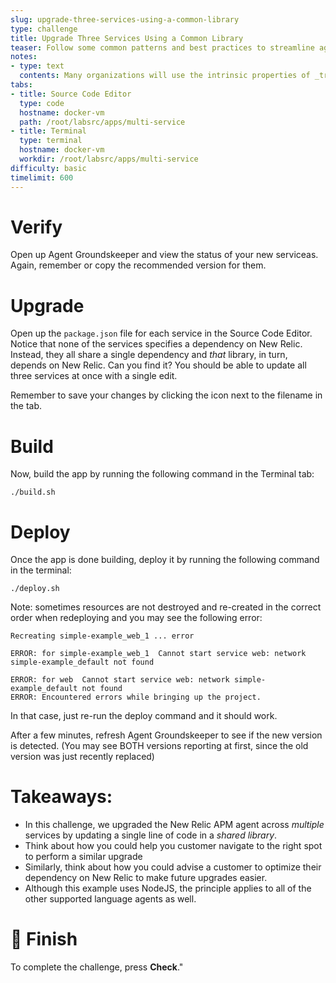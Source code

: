 ```yaml
---
slug: upgrade-three-services-using-a-common-library
type: challenge
title: Upgrade Three Services Using a Common Library
teaser: Follow some common patterns and best practices to streamline agent upgrades.
notes:
- type: text
  contents: Many organizations will use the intrinsic properties of _transitive dependencies_ to simplify their deployments.  This allows them to standardize on versions of software like web servers and tools like New Relic.  By including a shared library in their code, individual teams are guaranteed to be running approved and/or supported versions of all of their external dependencies.
tabs:
- title: Source Code Editor
  type: code
  hostname: docker-vm
  path: /root/labsrc/apps/multi-service
- title: Terminal
  type: terminal
  hostname: docker-vm
  workdir: /root/labsrc/apps/multi-service
difficulty: basic
timelimit: 600
---
```


Verify
=======
 Open up Agent Groundskeeper and view the status of your new serviceas.  Again, remember or copy the recommended version for them.

Upgrade
=======
Open up the `package.json` file for each service in the Source Code Editor.  Notice that none of the services specifies a dependency on New Relic.  Instead, they all share a single dependency and _that_ library, in turn, depends on New Relic.  Can you find it?  You should be able to update all three services at once with a single edit.

Remember to save your changes by clicking the icon next to the filename in the tab.

Build
=====
Now, build the app by running the following command in the Terminal tab:
```
./build.sh
```

Deploy
======
Once the app is done building, deploy it by running the following command in the terminal:
```
./deploy.sh
```

Note:  sometimes resources are not destroyed and re-created in the correct order when redeploying and you may see the following error:

```
Recreating simple-example_web_1 ... error

ERROR: for simple-example_web_1  Cannot start service web: network simple-example_default not found

ERROR: for web  Cannot start service web: network simple-example_default not found
ERROR: Encountered errors while bringing up the project.
```

In that case, just re-run the deploy command and it should work.

After a few minutes, refresh Agent Groundskeeper to see if the new version is detected. (You may see BOTH versions reporting at first, since the old version was just recently replaced)

Takeaways:
==========
- In this challenge, we upgraded the New Relic APM agent across *multiple* services by updating a single line of code in a *shared library*.
- Think about how you could help you customer navigate to the right spot to perform a similar upgrade
- Similarly, think about how you could advise a customer to optimize their dependency on New Relic to make future upgrades easier.
- Although this example uses NodeJS, the principle applies to all of the other supported language agents as well.

🏁 Finish
=========

To complete the
challenge, press **Check**."
